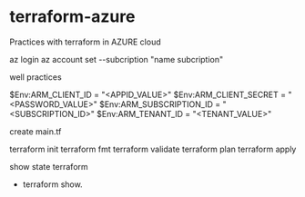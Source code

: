 # terraform-azure
Practices with terraform in AZURE cloud

az login
az account set --subcription "name subcription"

well practices

$Env:ARM_CLIENT_ID = "<APPID_VALUE>"
$Env:ARM_CLIENT_SECRET = "<PASSWORD_VALUE>"
$Env:ARM_SUBSCRIPTION_ID = "<SUBSCRIPTION_ID>"
$Env:ARM_TENANT_ID = "<TENANT_VALUE>"

create main.tf

terraform init
terraform fmt
terraform validate
terraform plan
terraform apply

show state terraform

+ terraform show.

